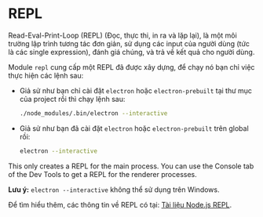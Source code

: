 # REPL

Read-Eval-Print-Loop (REPL) (Đọc, thực thi, in ra và lặp lại), là một môi trường lập trình tương tác đơn giản, sử dụng các input của người dùng (tức là các single expression), đánh giá chúng, và trả về kết quả cho người dùng.

Module `repl` cung cấp một REPL đã được xây dựng, để chạy nó bạn chỉ việc thực hiện các lệnh sau:

* Giả sử như bạn chỉ cài đặt `electron` hoặc `electron-prebuilt` tại thư mục của project rồi thì chạy lệnh sau:

  ```sh
  ./node_modules/.bin/electron --interactive
  ```

* Giả sử như bạn đã cài đặt `electron` hoặc `electron-prebuilt` trên global rồi:

  ```sh
  electron --interactive
  ```

This only creates a REPL for the main process. You can use the Console tab of the Dev Tools to get a REPL for the renderer processes.

**Lưu ý:** `electron --interactive` không thể sử dụng trên Windows.

Để tìm hiểu thêm, các thông tin về REPL có tại: [Tài liệu Node.js REPL](https://nodejs.org/dist/latest/docs/api/repl.html).
